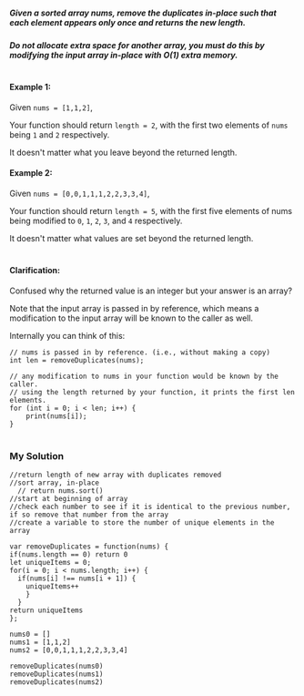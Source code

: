 ##### Given a sorted array nums, remove the duplicates <b>in-place such</b> that each element appears only once and returns the new length.
##### Do not allocate extra space for another array, you must do this by modifying the input array in-place with O(1) extra memory.

#

#### Example 1:

Given `nums = [1,1,2]`,

Your function should return `length = 2`, with the first two elements of `nums` being `1` and `2` respectively.

It doesn't matter what you leave beyond the returned length.

#### Example 2:

Given `nums = [0,0,1,1,1,2,2,3,3,4]`,

Your function should return `length = 5`, with the first five elements of nums being modified to `0`, `1`, `2`, `3`, and `4` respectively.

It doesn't matter what values are set beyond the returned length.

#

#### Clarification:

Confused why the returned value is an integer but your answer is an array?

Note that the input array is passed in by reference, which means a modification to the input array will be known to the caller as well.

Internally you can think of this:

````
// nums is passed in by reference. (i.e., without making a copy)
int len = removeDuplicates(nums);

// any modification to nums in your function would be known by the caller.
// using the length returned by your function, it prints the first len elements.
for (int i = 0; i < len; i++) {
    print(nums[i]);
}
````
# 
### My Solution


````
//return length of new array with duplicates removed
//sort array, in-place
  // return nums.sort()
//start at beginning of array
//check each number to see if it is identical to the previous number, if so remove that number from the array
//create a variable to store the number of unique elements in the array
````
```
var removeDuplicates = function(nums) {
if(nums.length == 0) return 0
let uniqueItems = 0;
for(i = 0; i < nums.length; i++) {
  if(nums[i] !== nums[i + 1]) {
    uniqueItems++
    }
  }
return uniqueItems   
};

nums0 = []
nums1 = [1,1,2]
nums2 = [0,0,1,1,1,2,2,3,3,4]

removeDuplicates(nums0)
removeDuplicates(nums1)
removeDuplicates(nums2)
```
